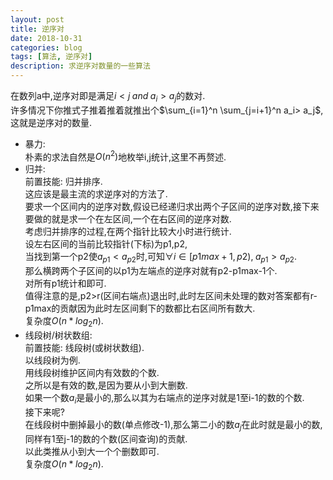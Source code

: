 ```yaml
---
layout: post
title: 逆序对
date: 2018-10-31
categories: blog
tags: [算法, 逆序对]
description: 求逆序对数量的一些算法
---
```


在数列a中,逆序对即是满足$i< j\;and\;a_i> a_j$的数对.  
许多情况下你推式子推着推着就推出个$\sum_{i=1}^n \sum_{j=i+1}^n a_i> a_j$,这就是逆序对的数量.  

- 暴力:  
朴素的求法自然是$O(n^2)$地枚举i,j统计,这里不再赘述.  
- 归并:  
前置技能: 归并排序.  
这应该是最主流的求逆序对的方法了.  
要求一个区间内的逆序对数,假设已经递归求出两个子区间的逆序对数,接下来要做的就是求一个在左区间,一个在右区间的逆序对数.  
考虑归并排序的过程,在两个指针比较大小时进行统计.  
设左右区间的当前比较指针(下标)为p1,p2,  
当找到第一个p2使$a_{p1}< a_{p2}$时,可知$\forall i\in [p1max+1, p2),\;a_{p1}> a_{p2}$.  
那么横跨两个子区间的以p1为左端点的逆序对就有p2-p1max-1个.  
对所有p1统计和即可.  
值得注意的是,p2>r(区间右端点)退出时,此时左区间未处理的数对答案都有r-p1max的贡献因为此时左区间剩下的数都比右区间所有数大.  
复杂度$O(n*log_2n)$.  
- 线段树/树状数组:  
前置技能: 线段树(或树状数组).  
以线段树为例.  
用线段树维护区间内有效数的个数.  
之所以是有效的数,是因为要从小到大删数.  
如果一个数$a_i$是最小的,那么以其为右端点的逆序对就是1至i-1的数的个数.  
接下来呢?  
在线段树中删掉最小的数(单点修改-1),那么第二小的数$a_j$在此时就是最小的数,同样有1至j-1的数的个数(区间查询)的贡献.  
以此类推从小到大一个个删数即可.  
复杂度$O(n*log_2n)$.  
